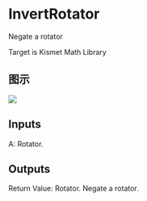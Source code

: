 # InvertRotator

Negate a rotator

Target is Kismet Math Library

## 图示

![]($-20221218-19542954.png)

## Inputs

A: Rotator.  

## Outputs

Return Value: Rotator. Negate a rotator.

